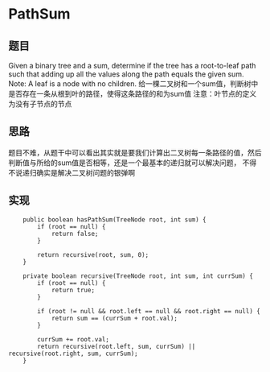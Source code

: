 # PathSum

## 题目
Given a binary tree and a sum, determine if the tree has a root-to-leaf path such that adding up all the values along 
the path equals the given sum.
Note: A leaf is a node with no children.
给一棵二叉树和一个sum值，判断树中是否存在一条从根到叶的路径，使得这条路径的和为sum值
注意：叶节点的定义为没有子节点的节点
 
## 思路 
题目不难，从题干中可以看出其实就是要我们计算出二叉树每一条路径的值，然后判断值与所给的sum值是否相等，还是一个最基本的递归就可以解决问题，
不得不说递归确实是解决二叉树问题的银弹啊

## 实现 
```
    public boolean hasPathSum(TreeNode root, int sum) {
        if (root == null) {
            return false;
        }

        return recursive(root, sum, 0);
    }

    private boolean recursive(TreeNode root, int sum, int currSum) {
        if (root == null) {
            return true;
        }
        
        if (root != null && root.left == null && root.right == null) {
            return sum == (currSum + root.val);
        }

        currSum += root.val;
        return recursive(root.left, sum, currSum) || recursive(root.right, sum, currSum);
    }
```